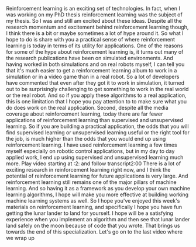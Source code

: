 Reinforcement learning is an exciting set of technologies. In fact, when I was working on my PhD thesis reinforcement learning was the subject of my thesis. So I was and still am excited about these ideas. Despite all the research momentum and excitement behind reinforcement learning though, I think there is a bit or maybe sometimes a lot of hype around it. So what I hope to do is share with you a practical sense of where reinforcement learning is today in terms of its utility for applications. One of the reasons for some of the hype about reinforcement learning is, it turns out many of the research publications have been on simulated environments. And having worked in both simulations and on real robots myself, I can tell you that it's much easier to get a reinforcement learning album to work in a simulation or in a video game than in a real robot. So a lot of developers have commented that even after they got it to work in simulation, it turned out to be surprisingly challenging to get something to work in the real world or the real robot. And so if you apply these algorithms to a real application, this is one limitation that I hope you pay attention to to make sure what you do does work on the real application. Second, despite all the media coverage about reinforcement learning, today there are far fewer applications of reinforcement learning than supervised and unsupervised learning. So if you are building a practical application, the odds that you will find supervised learning or unsupervised learning useful or the right tool for the job, is much higher than the odds that you would end up using reinforcement learning. I have used reinforcement learning a few times myself especially on robotic control applications, but in my day to day applied work, I end up using supervised and unsupervised learning much more.
Play video starting at :2: and follow transcript2:00
There is a lot of exciting research in reinforcement learning right now, and I think the potential of reinforcement learning for future applications is very large. And reinforcement learning still remains one of the major pillars of machine learning. And so having it as a framework as you develop your own machine learning algorithms, I hope will make you more effective at building working machine learning systems as well. So I hope you've enjoyed this week's materials on reinforcement learning, and specifically I hope you have fun getting the lunar lander to land for yourself. I hope will be a satisfying experience when you implement an algorithm and then see that lunar lander land safely on the moon because of code that you wrote. That brings us towards the end of this specialization. Let's go on to the last video where we wrap up